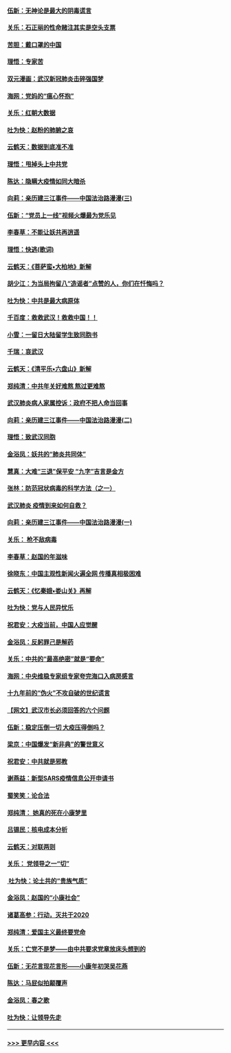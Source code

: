 #### [伍新：无神论是最大的阴毒谎言](../pages/nsc993/n11846129.md?t=02061202) 
#### [关乐：石正丽的性命赌注其实是空头支票](../pages/nsc993/n11846109.md?t=02061202) 
#### [苦胆：戴口罩的中国](../pages/nsc993/n11845576.md?t=02061202) 
#### [理悟：专家苦](../pages/nsc993/n11845564.md?t=02061202) 
#### [双元漫画：武汉新冠肺炎击碎强国梦](../pages/nsc993/n11843320.md?t=02061202) 
#### [海网：党妈的“瘟心怀抱”](../pages/nsc993/n11840740.md?t=02061202) 
#### [关乐：红朝大数据](../pages/nsc993/n11840675.md?t=02061202) 
#### [吐为快：赵粉的肺腑之哀](../pages/nsc993/n11840618.md?t=02061202) 
#### [云鹤天：数据到底准不准](../pages/nsc993/n11840325.md?t=02061202) 
#### [理悟：甩掉头上中共党](../pages/nsc993/n11838826.md?t=02061202) 
#### [陈达：隐瞒大疫情如同大暗杀](../pages/nsc993/n11838771.md?t=02061202) 
#### [向莉：亲历建三江事件——中国法治路漫漫(三)](../pages/nsc993/n11831825.md?t=02061202) 
#### [伍新：“党员上一线”视频火爆最为党乐见](../pages/nsc993/n11838200.md?t=02061202) 
#### [李春草：不能让妖共再逍遥](../pages/nsc993/n11838102.md?t=02061202) 
#### [理悟：快逃(歌词)](../pages/nsc993/n11838083.md?t=02061202) 
#### [云鹤天：《菩萨蛮▪大柏地》新解](../pages/nsc993/n11838059.md?t=02061202) 
#### [胡少江：为当局拘留八“造谣者”点赞的人，你们在忏悔吗？](../pages/nsc993/n11836801.md?t=02061202) 
#### [吐为快：中共是最大病原体](../pages/nsc993/n11836748.md?t=02061202) 
#### [千百度：救救武汉！救救中国！！](../pages/nsc993/n11836145.md?t=02061202) 
#### [小雪：一留日大陆留学生致同胞书](../pages/nsc993/n11834624.md?t=02061202) 
#### [千瑞：哀武汉](../pages/nsc993/n11833647.md?t=02061202) 
#### [云鹤天：《清平乐▪六盘山》新解](../pages/nsc993/n11833611.md?t=02061202) 
#### [郑纯清：中共年关好难熬 熬过更难熬](../pages/nsc993/n11833489.md?t=02061202) 
#### [武汉肺炎病人家属控诉：政府不把人命当回事](../pages/nsc993/n11833205.md?t=02061202) 
#### [向莉：亲历建三江事件——中国法治路漫漫(二)](../pages/nsc993/n11829102.md?t=02061202) 
#### [理悟：致武汉同胞](../pages/nsc993/n11831522.md?t=02061202) 
#### [金浴凤：妖共的“肺炎共同体”](../pages/nsc993/n11829448.md?t=02061202) 
#### [慧真：大难“三退”保平安 “九字”吉言是金方](../pages/nsc993/n11829501.md?t=02061202) 
#### [张林：防范冠状病毒的科学方法（之一）](../pages/nsc993/n11828618.md?t=02061202) 
#### [武汉肺炎 疫情到来如何自救？](../pages/nsc993/n11827632.md?t=02061202) 
#### [向莉：亲历建三江事件——中国法治路漫漫(一)](../pages/nsc993/n11827190.md?t=02061202) 
#### [关乐： 枪不敌病毒](../pages/nsc993/n11826746.md?t=02061202) 
#### [李春草：赵国的年滋味](../pages/nsc993/n11826321.md?t=02061202) 
#### [徐晓东：中国主观性新闻火遍全网 传播真相极困难](../pages/nsc993/n11826508.md?t=02061202) 
#### [云鹤天：《忆秦娥▪娄山关》再解](../pages/nsc993/n11824682.md?t=02061202) 
#### [吐为快：党与人民异忧乐](../pages/nsc993/n11824660.md?t=02061202) 
#### [祝君安：大疫当前，中国人应觉醒](../pages/nsc993/n11821946.md?t=02061202) 
#### [金浴凤：反躬罪己是解药](../pages/nsc993/n11820280.md?t=02061202) 
#### [关乐：中共的“最高绝密”就是“要命”](../pages/nsc993/n11816946.md?t=02061202) 
#### [海网：中央维稳专家组专家夸完海口入病房感言](../pages/nsc993/n11815138.md?t=02061202) 
#### [十九年前的“伪火”不攻自破的世纪谎言](../pages/nsc993/n11813238.md?t=02061202) 
#### [【网文】武汉市长必须回答的六个问题](../pages/nsc993/n11813848.md?t=02061202) 
#### [伍新：稳定压倒一切 大疫压得倒吗？](../pages/nsc993/n11812634.md?t=02061202) 
#### [梁京：中国爆发“新非典”的警世意义](../pages/nsc993/n11812554.md?t=02061202) 
#### [祝君安：中共就是邪教](../pages/nsc993/n11812431.md?t=02061202) 
#### [谢燕益：新型SARS疫情信息公开申请书](../pages/nsc993/n11808840.md?t=02061202) 
#### [蜀笑笑：论合法](../pages/nsc993/n11808064.md?t=02061202) 
#### [郑纯清： 她真的死在小康梦里](../pages/nsc993/n11806623.md?t=02061202) 
#### [吕锡民：核电成本分析](../pages/nsc993/n11806284.md?t=02061202) 
#### [云鹤天：对联两则](../pages/nsc993/n11805957.md?t=02061202) 
#### [关乐： 党领导之一“切”](../pages/nsc993/n11804505.md?t=02061202) 
#### [ 吐为快：论土共的“贵族气质”](../pages/nsc993/n11804490.md?t=02061202) 
#### [金浴凤：赵国的“小康社会”](../pages/nsc993/n11804452.md?t=02061202) 
#### [诸葛高参：行动，灭共于2020](../pages/nsc993/n11804120.md?t=02061202) 
#### [郑纯清：爱国主义最终要党命](../pages/nsc993/n11802197.md?t=02061202) 
#### [关乐：亡党不是梦——由中共要求党章放床头想到的](../pages/nsc993/n11802156.md?t=02061202) 
#### [伍新：无花言现花言形——小康年初哭吴花燕](../pages/nsc993/n11800044.md?t=02061202) 
#### [陈达：马屁似拍颠覆声](../pages/nsc993/n11800010.md?t=02061202) 
#### [金浴凤：春之歌](../pages/nsc993/n11797687.md?t=02061202) 
#### [吐为快：让领导先走](../pages/nsc993/n11797512.md?t=02061202) 

----
#### [ >>> 更早内容 <<< ](../indexes/nsc993-earlier.md)
